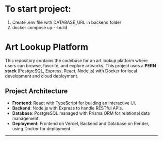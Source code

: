 # To start project: 
1. Create .env file with DATABASE_URL in backend folder 
2. docker compose up --build

# Art Lookup Platform

This repository contains the codebase for an art lookup platform where users can browse, favorite, and explore artworks. This project uses a **PERN stack** (PostgreSQL, Express, React, Node.js) with Docker for local development and cloud deployment.

## Project Architecture

- **Frontend**: React with TypeScript for building an interactive UI.
- **Backend**: Node.js with Express to handle RESTful APIs.
- **Database**: PostgreSQL managed with Prisma ORM for relational data management.
- **Deployment**: Frontend on Vercel, Backend and Database on Render, using Docker for deployment.

---

